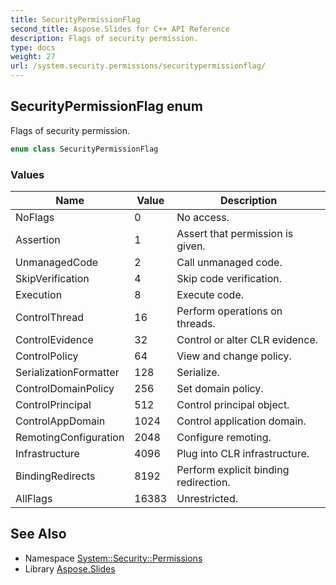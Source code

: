 ```yaml
---
title: SecurityPermissionFlag
second_title: Aspose.Slides for C++ API Reference
description: Flags of security permission.
type: docs
weight: 27
url: /system.security.permissions/securitypermissionflag/
---
```

## SecurityPermissionFlag enum


Flags of security permission.

```cpp
enum class SecurityPermissionFlag
```

### Values

| Name | Value | Description |
| --- | --- | --- |
| NoFlags | 0 | No access. |
| Assertion | 1 | Assert that permission is given. |
| UnmanagedCode | 2 | Call unmanaged code. |
| SkipVerification | 4 | Skip code verification. |
| Execution | 8 | Execute code. |
| ControlThread | 16 | Perform operations on threads. |
| ControlEvidence | 32 | Control or alter CLR evidence. |
| ControlPolicy | 64 | View and change policy. |
| SerializationFormatter | 128 | Serialize. |
| ControlDomainPolicy | 256 | Set domain policy. |
| ControlPrincipal | 512 | Control principal object. |
| ControlAppDomain | 1024 | Control application domain. |
| RemotingConfiguration | 2048 | Configure remoting. |
| Infrastructure | 4096 | Plug into CLR infrastructure. |
| BindingRedirects | 8192 | Perform explicit binding redirection. |
| AllFlags | 16383 | Unrestricted. |

## See Also

* Namespace [System::Security::Permissions](../)
* Library [Aspose.Slides](../../)